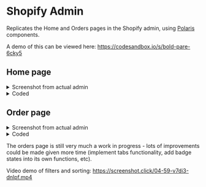 # Shopify Admin
Replicates the Home and Orders pages in the Shopify admin, using [Polaris](https://polaris.shopify.com/) components.

A demo of this can be viewed here: https://codesandbox.io/s/bold-pare-6cky5

## Home page

<details>
<summary>Screenshot from actual admin</summary>

![](https://screenshot.click/04-54-139pz-0j4u2.jpg)
</details>

<details>
<summary>Coded</summary>

![](https://screenshot.click/04-56-ovkhy-4o9mu.jpg)
</details>

## Order page

<details>
<summary>Screenshot from actual admin</summary>

![](https://screenshot.click/04-56-c4tyy-ye6gw.jpg)
</details>

<details>
<summary>Coded</summary>

![](https://screenshot.click/04-58-9qfs2-5g1r7.jpg)
</details>

The orders page is still very much a work in progress - lots of improvements could be made given more time (implement tabs functionality, add badge states into its own functions, etc).

Video demo of filters and sorting: https://screenshot.click/04-59-v7di3-dnlpf.mp4